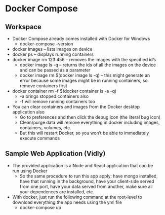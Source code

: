 # Docker Compose
## Workspace
*	Docker Compose already comes installed with Docker for Windows
    *   docker-compose –version
*	docker images – lists images on device
*	docker ps – displays running containers
*	docker image rm 123 456 – removes the images with the specified id’s
    *   docker image ls -q – returns the ids of all the images on the device and can be passed as a parameter
    *   docker image rm $(docker image ls -q) – this might generate an error because some images might be in running containers, so remove containers first
*	docker container rm -f $(docker container ls -a -q)
    *   -a brings stopped containers also
    *   -f will remove running containers too
*	You can clear containers and images from the Docker desktop application also
    *   Go to preferences and then click the debug icon (the literal bug icon)
    *   Clean/purge data will remove everything in docker including images, containers, volumes, etc.
    *   But this will restart Docker, so you won’t be able to immediately execute commands
## Sample Web Application (Vidly)
*	The provided application is a Node and React application that can be run using Docker
    *   So the same procedure to run this app apply: have mongo installed, have that running in the background, have your client-side served from one port, have your data served from another, make sure all your dependences are installed, etc.
*	With docker, just run the following command at the root-level to download everything the app needs using the yml file
    *   docker-compose up
